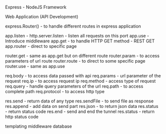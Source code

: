 Express - NodeJS Framework

Web Application (API Development)



express.Router() - to handle different routes in express application



app.listen - http.server.listen - listen all requests on this port
app.use - Introduce middleware
app.get - to handle HTTP GET method - REST GET
app.router - direct to specific page




router.get - same as app.get but on different route
router.param - to access parameters of url route
router.route - to direct to some specific page
router.use - same as app.use




req.body - to access data passed with api
req.params - url parameter of the request
req.ip - to access request ip
req.method - access type of request
req.query - handle query parameters of the url
req.path - to access complete path
req.protocol - to access http type




res.send - return data of any type
res.sendFile - to send file as response
res.append - add data on send part
res.json - to return json data
res.status - return status code
res.end - send and end the tunnel
res.status - return http status code


templating
middleware
database